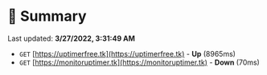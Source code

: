 # 📖 Summary
Last updated: **3/27/2022, 3:31:49 AM**

- `GET` [https://uptimerfree.tk](https://uptimerfree.tk) - **Up** (8965ms)
- `GET` [https://monitoruptimer.tk](https://monitoruptimer.tk) - **Down** (70ms)
